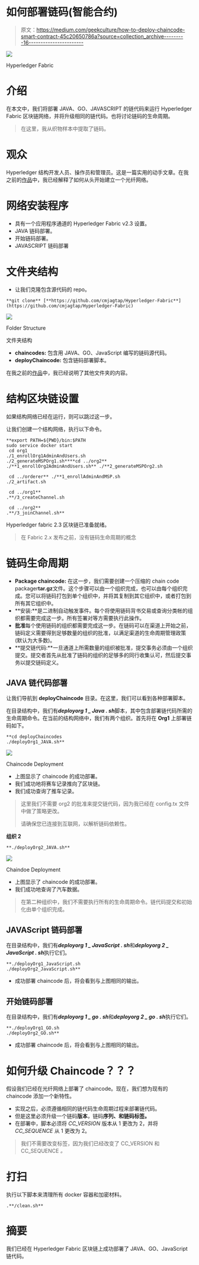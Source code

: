 # 如何部署链码(智能合约)

> 原文：<https://medium.com/geekculture/how-to-deploy-chaincode-smart-contract-45c20650786a?source=collection_archive---------16----------------------->

![](img/e546adf22df1959216a5a7c3949a2e2d.png)

Hyperledger Fabric

# 介绍

在本文中，我们将部署 JAVA、GO、JAVASCRIPT 的链代码来运行 Hyperledger Fabric 区块链网络，并将升级相同的链代码。也将讨论链码的生命周期。

> 在这里，我从织物样本中提取了链码。

# 观众

Hyperledger 结构开发人员、操作员和管理员。这是一篇实用的动手文章。在我之前的[作品](https://cmjagtap.medium.com/hyperledger-fabric-blockchain-setup-from-scratch-21890e26aac7)中，我已经解释了如何从头开始建立一个光纤网络。

# 网络安装程序

*   具有一个应用程序通道的 Hyperledger Fabric v2.3 设置。
*   JAVA 链码部署。
*   开始链码部署。
*   JAVASCRIPT 链码部署

# 文件夹结构

*   让我们克隆包含源代码的 repo。

```
**git clone** [**https://github.com/cmjagtap/Hyperledger-Fabric**](https://github.com/cmjagtap/Hyperledger-Fabric)
```

![](img/0e0df6f72ed333320d88182452eff6e1.png)

Folder Structure

文件夹结构

*   **chaincodes:** 包含用 JAVA、GO、JavaScript 编写的链码源代码。
*   **deployChaincode:** 包含链码部署脚本。

在我之前的[作品](https://cmjagtap.medium.com/hyperledger-fabric-blockchain-setup-from-scratch-21890e26aac7)中，我已经说明了其他文件夹的内容。

# 结构区块链设置

如果结构网络已经在运行，则可以跳过这一步。

让我们创建一个结构网络，执行以下命令。

```
**export PATH=${PWD}/bin:$PATH
sudo service docker start
 cd org1
./1_enrollOrg1AdminAndUsers.sh
./2_generateMSPOrg1.sh****cd ../org2** ./**1_enrollOrg2AdminAndUsers.sh** ./**2_generateMSPOrg2.sh 

 cd ../orderer** ./**1_enrollAdminAndMSP.sh
./2_artifact.sh

 cd ../org1**
.**/3_createChannel.sh

 cd ../org2**
.**/3_joinChannel.sh**
```

Hyperledger fabric 2.3 区块链已准备就绪。

> 在 Fabric 2.x 发布之前，没有链码生命周期的概念

# 链码生命周期

*   **Package chaincode:** 在这一步，我们需要创建一个压缩的 chain code packager**tar.gz**文件。这个步骤可以由一个组织完成，也可以由每个组织完成。您可以将链码打包到单个组织中，并将其复制到其它组织中，或者打包到所有其它组织中。
*   **安装:**是二进制自动触发事件。每个将使用链码背书交易或查询分类帐的组织都需要完成这一步。所有签署对等方需要执行此操作。
*   **批准**每个使用链码的组织都需要完成这一步。在链码可以在渠道上开始之前，链码定义需要得到足够数量的组织的批准，以满足渠道的生命周期管理政策(默认为大多数)。
*   **提交链代码:**一旦通道上所需数量的组织被批准，提交事务必须由一个组织提交。提交者首先从批准了链码的组织的足够多的同行收集认可，然后提交事务以提交链码定义。

## JAVA 链代码部署

让我们导航到 **deployChaincode** 目录。在这里，我们可以看到各种部署脚本。

在目录结构中，我们有***deployorg 1 _ Java . sh***脚本，其中包含部署链代码所需的生命周期命令。在当前的结构网络中，我们有两个组织。首先将在 **Org1** 上部署链码如下。

```
**cd deployChaincodes
./deployOrg1_JAVA.sh**
```

![](img/ba7cb550f8e32a10ea9b5f4bc9bf7cc6.png)

Chaincode Deployment

*   上图显示了 chaincode 的成功部署。
*   我们成功地将赛车记录推向了区块链。
*   我们成功查询了推车记录。

> 这里我们不需要 org2 的批准来提交链代码，因为我已经在 config.tx 文件中做了策略更改。
> 
> 请确保您已连接到互联网，以解析链码依赖性。

**组织 2**

```
**./deployOrg2_JAVA.sh**
```

![](img/7f305cd6d2c7d0a7ee85bcf7e86382e3.png)

Chaindoe Deployment

*   上图显示了 chaincode 的成功部署。
*   我们成功地查询了汽车数据。

> 在第二种组织中，我们不需要执行所有的生命周期命令。链代码提交和初始化由单个组织完成。

## JAVAScript 链码部署

在目录结构中，我们有***deployorg 1 _ JavaScript . sh***和***deployorg 2 _ JavaScript . sh***执行它们。

```
**./deployOrg1_JavaScript.sh
./deployOrg2_JavaScript.sh**
```

*   成功部署 chaincode 后，将会看到与上图相同的输出。

## 开始链码部署

在目录结构中，我们有***deployorg 1 _ go . sh***和***deployorg 2 _ go . sh***执行它们。

```
**./deployOrg1_GO.sh
./deployOrg2_GO.sh**
```

*   成功部署 chaincode 后，将会看到与上图相同的输出。

# 如何升级 Chaincode？？？

假设我们已经在光纤网络上部署了 chaincode。现在，我们想为现有的 chaincode 添加一个新特性。

*   实现之后，必须遵循相同的链代码生命周期过程来部署链代码。
*   但是这里必须升级一个链码**版本**，链码**序列、**和链码**标签。**
*   在部署中，脚本必须将 *CC_VERSION* 版本从 1 更改为 2，并将 *CC_SEQUENCE* 从 1 更改为 2。

> 我们不需要改变标签，因为我们已经改变了 CC_VERSION 和 CC_SEQUENCE *。*

# 打扫

执行以下脚本来清理所有 docker 容器和加密材料。

```
.**/clean.sh**
```

# 摘要

我们已经在 Hyperledger Fabric 区块链上成功部署了 JAVA、GO、JavaScript 链代码。